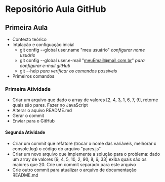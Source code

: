 # Repositório Aula GitHub 
## Primeira Aula

- Contexto teórico
- Intalação e configuação inicial
   - git config --global user.name "meu usuário" _configurar nome usuário_
   - git config --global user.e-mail "meuEmail@mail.com.br"  _para configurar e-mail gitHub_ 
   - git --help _para verificar os comandos possíveis_
- Primeiros comandos

### Primeira Atividade
- Criar um arquivo que dado o array de valores [2, 4, 3, 1, 6, 7, 9], retorne quais são pares. Fazer no JavaScript
- Alterar o aquivo README.md
- Gerar o commit
- Enviar para o GitHub

#### Segunda Atividade
- Criar um commit que refatore (trocar o nome das variáveis, melhorar o console.log) o código do arquivo "pares.js"
- Criar um novo arquivo que implemente a solução para o problema: dado um array de valores [9, 4, 5, 10, 2, 90, 8, 6, 33] exiba quais são os maiores que 20. Crie um commit separado para este arquivo
- Crie outro commit para atualizar o arquivo de documentação README.md